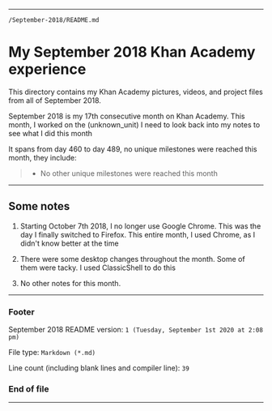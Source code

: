 
***

`/September-2018/README.md`

# My September 2018 Khan Academy experience

This directory contains my Khan Academy pictures, videos, and project files from all of September 2018.

September 2018 is my 17th consecutive month on Khan Academy. This month, I worked on the (unknown_unit) I need to look back into my notes to see what I did this month

It spans from day 460 to day 489, no unique milestones were reached this month, they include:

> * No other unique milestones were reached this month

***

## Some notes

1. Starting October 7th 2018, I no longer use Google Chrome. This was the day I finally switched to Firefox. This entire month, I used Chrome, as I didn't know better at the time

2. There were some desktop changes throughout the month. Some of them were tacky. I used ClassicShell to do this

3. No other notes for this month.

***

### Footer

September 2018 README version: `1 (Tuesday, September 1st 2020 at 2:08 pm)`

File type: `Markdown (*.md)`

Line count (including blank lines and compiler line): `39`

### End of file

***
